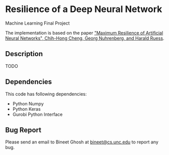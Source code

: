 # Resilience of a Deep Neural Network
Machine Learning Final Project

The implementation is based on the paper ["Maximum Resilience of Artificial Neural Networks", Chih-Hong Cheng, Georg Nuhrenberg, and Harald Ruess](<https://arxiv.org/abs/1705.01040>).

## Description

TODO

## Dependencies

This code has following dependencies:

* Python Numpy
* Python Keras
* Gurobi Python Interface

## Bug Report

Please send an email to Bineet Ghosh at bineet@cs.unc.edu to report any bug.


